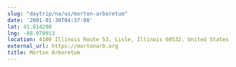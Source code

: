 ```yaml
---
slug: "daytrip/na/us/morton-arboretum"
date: '2001-01-30T04:37:00'
lat: 41.814298
lng: -88.070913
location: 4100 Illinois Route 53, Lisle, Illinois 60532, United States
external_url: https://mortonarb.org
title: Morton Arboretum
---
```



